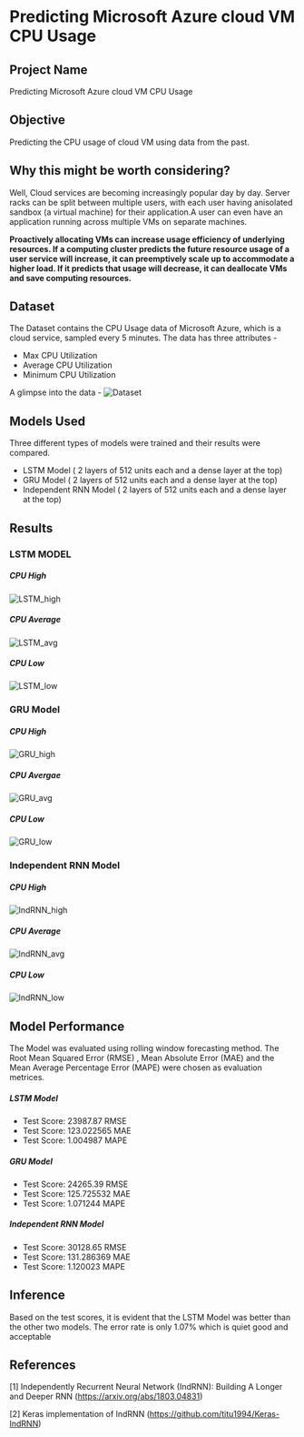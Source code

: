 # Predicting Microsoft Azure cloud VM CPU Usage
## Project Name
Predicting Microsoft Azure cloud VM CPU Usage

## Objective
Predicting the CPU usage of cloud VM using data from the past.
## Why this might be worth considering?
Well, Cloud services are becoming increasingly popular day by day.  Server racks can be split between multiple users, with each user having anisolated sandbox (a virtual machine) for their application.A user can even have an application running across multiple VMs on separate machines.
 
 
**Proactively allocating VMs can increase usage efficiency of underlying resources. If a computing cluster predicts the future resource usage of a user service will increase, it can preemptively scale up to accommodate a higher load. If it predicts that usage will decrease, it can deallocate VMs and save computing resources.**

## Dataset
The Dataset contains the CPU Usage data of Microsoft Azure, which is a cloud service, sampled every 5 minutes. The data has three attributes -
* Max CPU Utilization
* Average CPU Utilization
* Minimum CPU Utilization

A glimpse into the data -
![Dataset](https://github.com/amcs1729/Predicting-cloud-CPU-usage-on-Azure-data/blob/master/Images/Dataset._graphpng.png)

## Models Used
Three different types of models were trained and their results were compared.
* LSTM Model ( 2 layers of 512 units each and a dense layer at the top)
* GRU Model  ( 2 layers of 512 units each and a dense layer at the top)
* Independent RNN Model ( 2 layers of 512 units each and a dense layer at the top)

## Results
### LSTM MODEL
##### CPU High
![LSTM_high](https://github.com/amcs1729/Predicting-cloud-CPU-usage-on-Azure-data/blob/master/Images/lstm.png)
##### CPU Average
![LSTM_avg](https://github.com/amcs1729/Predicting-cloud-CPU-usage-on-Azure-data/blob/master/Images/lstm1.png)
##### CPU Low
![LSTM_low](https://github.com/amcs1729/Predicting-cloud-CPU-usage-on-Azure-data/blob/master/Images/lstm2.png)
### GRU Model
##### CPU High
![GRU_high](https://github.com/amcs1729/Predicting-cloud-CPU-usage-on-Azure-data/blob/master/Images/gru.png)
##### CPU Avergae
![GRU_avg](https://github.com/amcs1729/Predicting-cloud-CPU-usage-on-Azure-data/blob/master/Images/gru(1).png)
##### CPU Low
![GRU_low](https://github.com/amcs1729/Predicting-cloud-CPU-usage-on-Azure-data/blob/master/Images/gru(2).png)
### Independent RNN Model
##### CPU High
![IndRNN_high](https://github.com/amcs1729/Predicting-cloud-CPU-usage-on-Azure-data/blob/master/Images/indrnn.png)
##### CPU Average
![IndRNN_avg](https://github.com/amcs1729/Predicting-cloud-CPU-usage-on-Azure-data/blob/master/Images/indrnn(1).png)
##### CPU Low
![IndRNN_low](https://github.com/amcs1729/Predicting-cloud-CPU-usage-on-Azure-data/blob/master/Images/indrnn(2).png)


## Model Performance

The Model was evaluated using rolling window forecasting method. The Root Mean Squared Error (RMSE) , Mean Absolute Error (MAE) and the Mean Average Percentage Error (MAPE) were chosen as evaluation metrices. 
##### LSTM Model

* Test Score: 23987.87 RMSE
* Test Score: 123.022565 MAE
* Test Score: 1.004987 MAPE
##### GRU Model

* Test Score: 24265.39 RMSE
* Test Score: 125.725532 MAE
* Test Score: 1.071244 MAPE

##### Independent RNN Model

* Test Score: 30128.65 RMSE
* Test Score: 131.286369 MAE
* Test Score: 1.120023 MAPE

## Inference
Based on the test scores, it is evident that the LSTM Model was better than the other two models. The error rate is only 1.07% which is quiet good and acceptable 

## References
<a id="1">[1]</a> 
Independently Recurrent Neural Network (IndRNN): Building A Longer and Deeper RNN
(https://arxiv.org/abs/1803.04831)
 
 <a id="2">[2]</a>
 Keras implementation of IndRNN
(https://github.com/titu1994/Keras-IndRNN)
